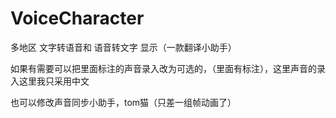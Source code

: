 # VoiceCharacter
多地区 文字转语音和 语音转文字 显示（一款翻译小助手）

如果有需要可以把里面标注的声音录入改为可选的，（里面有标注），这里声音的录入这里我只采用中文

也可以修改声音同步小助手，tom猫（只差一组帧动画了）
